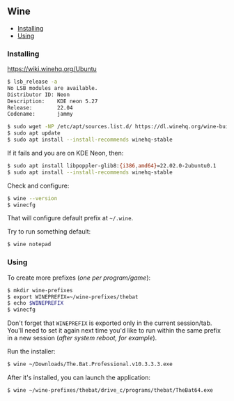 ## Wine

<!-- MarkdownTOC -->

- [Installing](#installing)
- [Using](#using)

<!-- /MarkdownTOC -->

### Installing

<https://wiki.winehq.org/Ubuntu>

``` sh
$ lsb_release -a
No LSB modules are available.
Distributor ID: Neon
Description:    KDE neon 5.27
Release:        22.04
Codename:       jammy

$ sudo wget -NP /etc/apt/sources.list.d/ https://dl.winehq.org/wine-builds/ubuntu/dists/jammy/winehq-jammy.sources
$ sudo apt update
$ sudo apt install --install-recommends winehq-stable
```

If it fails and you are on KDE Neon, then:

``` sh
$ sudo apt install libpoppler-glib8:{i386,amd64}=22.02.0-2ubuntu0.1
$ sudo apt install --install-recommends winehq-stable
```

Check and configure:

``` sh
$ wine --version
$ winecfg
```

That will configure default prefix at `~/.wine`.

Try to run something default:

``` sh
$ wine notepad
```

### Using

To create more prefixes (*one per program/game*):

``` sh
$ mkdir wine-prefixes
$ export WINEPREFIX=~/wine-prefixes/thebat
$ echo $WINEPREFIX
$ winecfg
```

Don't forget that `WINEPREFIX` is exported only in the current session/tab. You'll need to set it again next time you'd like to run within the same prefix in a new session (*after system reboot, for example*).

Run the installer:

``` sh
$ wine ~/Downloads/The.Bat.Professional.v10.3.3.3.exe
```

After it's installed, you can launch the application:

``` sh
$ wine ~/wine-prefixes/thebat/drive_c/programs/thebat/TheBat64.exe
```
